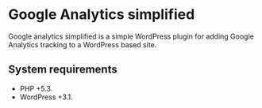 # Google Analytics simplified

Google analytics simplified is a simple WordPress plugin for adding Google Analytics tracking to a WordPress based site.

## System requirements

* PHP +5.3.
* WordPress +3.1.